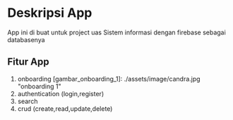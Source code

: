 # Deskripsi App

App ini di buat untuk project uas Sistem informasi dengan firebase sebagai databasenya

## Fitur App

1. onboarding
[gambar_onboarding_1]: ./assets/image/candra.jpg "onboarding 1"
2. authentication (login,register)
3. search
4. crud (create,read,update,delete)